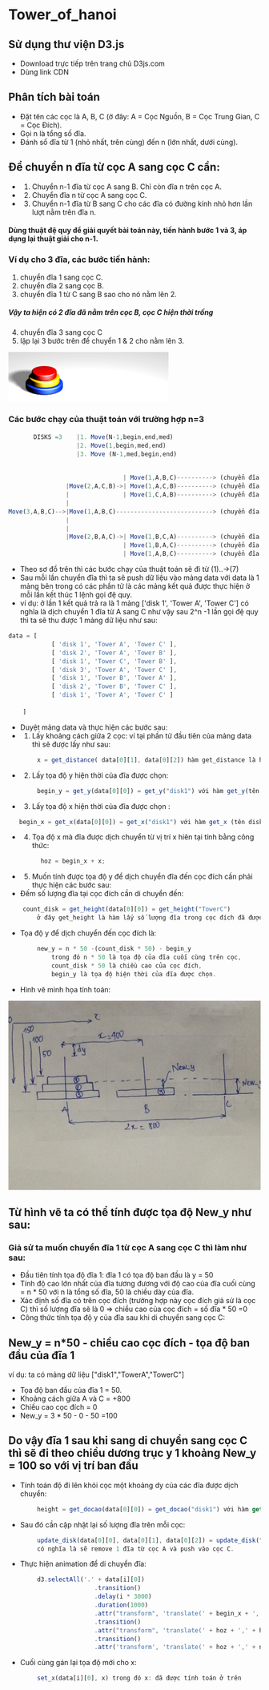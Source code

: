 # Tower_of_hanoi
## Sử dụng thư viện D3.js
* Download trực tiếp trên trang chủ D3js.com
* Dùng link CDN
## Phân tích bài toán
* Đặt tên các cọc là A, B, C (ở đây: A = Cọc Nguồn, B = Cọc Trung Gian, C = Cọc Đích).
* Gọi n là tổng số đĩa.
* Đánh số đĩa từ 1 (nhỏ nhất, trên cùng) đến n (lớn nhất, dưới cùng).
## Để chuyển n đĩa từ cọc A sang cọc C cần:
* 1. Chuyển n-1 đĩa từ cọc A sang B. Chỉ còn đĩa n trên cọc A.
* 2. Chuyển đĩa n từ cọc A sang cọc C.
* 3. Chuyển n-1 đĩa từ B sang C cho các đĩa có đường kính nhỏ hơn lần lượt nằm trên đĩa n.
#### Dùng thuật đệ quy để giải quyết bài toán này, tiến hành bước 1 và 3, áp dụng lại thuật giải cho n-1.
### Ví dụ cho 3 đĩa, các bước tiến hành:
1. chuyển đĩa 1 sang cọc C.
2. chuyển đĩa 2 sang cọc B.
3. chuyển đĩa 1 từ C sang B sao cho nó nằm lên 2.
##### Vậy ta hiện có 2 đĩa đã nằm trên cọc B, cọc C hiện thời trống
4. chuyển đĩa 3 sang cọc C
5. lặp lại 3 bước trên để chuyển 1 & 2 cho nằm lên 3.

![Image of Ha Noi Tower](Tower_of_Hanoi.gif)

### Các bước chạy của thuật toán với trường hợp n=3
 ```javascript 
        DISKS =3    |1. Move(N-1,begin,end,med)
                    |2. Move(1,begin,med,end)
                    |3. Move (N-1,med,begin,end)
```
```javascript
                    
                                | Move(1,A,B,C)----------> (chuyển đĩa từ A -> C)(1)
                |Move(2,A,C,B)->| Move(1,A,C,B)----------> (chuyển đĩa từ A -> B)(2)
                |               | Move(1,C,A,B)----------> (chuyển đĩa từ C -> B)(3)
                |
Move(3,A,B,C)-->|Move(1,A,B,C)---------------------------> (chuyển đĩa từ A -> C)(4)
                | 
                |               
                |Move(2,B,A,C)->| Move(1,B,C,A)----------> (chuyển đĩa từ B -> A)(5)
                                | Move(1,B,A,C)----------> (chuyển đĩa từ B -> C)(6)
                                | Move(1,A,B,C)----------> (chuyển đĩa từ A -> C)(7)
```


* Theo sơ đồ trên thì các bước chạy của thuật toán sẽ đi từ (1)..->(7)
* Sau mỗi lần chuyển đĩa thì ta sẽ push dữ liệu vào mảng data với data là 1 mảng bên trong có các phần tử là các mảng kết quả được thực hiện ở mỗi lần kết thúc 1 lệnh gọi đệ quy.
* ví dụ: ở lần 1 kết quả trả ra là 1 mảng ['disk 1', 'Tower A', 'Tower C'] có nghĩa là dịch chuyển 1 đĩa từ A sang C như vậy sau 2^n -1 lần gọi đệ quy thì ta sẽ thu được 1 mảng dữ liệu như sau:
```javascript
data = [
            [ 'disk 1', 'Tower A', 'Tower C' ],
            [ 'disk 2', 'Tower A', 'Tower B' ],
            [ 'disk 1', 'Tower C', 'Tower B' ],
            [ 'disk 3', 'Tower A', 'Tower C' ],
            [ 'disk 1', 'Tower B', 'Tower A' ],
            [ 'disk 2', 'Tower B', 'Tower C' ],
            [ 'disk 1', 'Tower A', 'Tower C' ]

    ]
```
* Duyệt mảng data và thực hiện các bước sau:
* 1. Lấy khoảng cách giữa 2 cọc: ví tại phần tử đầu tiên của mảng data thì sẽ được lấy như sau:
```javascript
        x = get_distance( data[0][1], data[0][2]) hàm get_distance là hàm lấy khoảng cách.
```
* 2. Lấy tọa độ y hiện thời của đĩa được chọn:  
```javascript
        begin_y = get_y(data[0][0]) = get_y("disk1") với hàm get_y(tên disk) là hàm đã được nghĩa
```
* 3. Lấy tọa độ x hiện thời của đĩa được chọn : 
```javascript
   begin_x = get_x(data[0][0]) = get_x("disk1") với hàm get_x (tên disk) là hàm đã được định nghĩa
```
* 4. Tọa độ x mà đĩa được dịch chuyển từ vị trí x hiên tại tính bằng công thức: 
```javascript
         hoz = begin_x + x;
```
* 5. Muốn tính được tọa độ y để dịch chuyển đĩa đến cọc đích cần phải thực hiện các bước sau:
* Đếm số lượng đĩa tại cọc đích cần di chuyển đến: 
```javascript
    count_disk = get_height(data[0][0]) = get_height("TowerC") 
        ở đây get_height là hàm lấy số lượng đĩa trong cọc đích đã được định nghĩa.
```
* Tọa độ y để dịch chuyển đến cọc đích là: 
```javascript
        new_y = n * 50 -(count_disk * 50) - begin_y  
            trong đó n * 50 là tọa độ của đĩa cuối cùng trên cọc, 
            count_disk * 50 là chiều cao của cọc đích, 
            begin_y là tọa độ hiện thời của đĩa được chọn.
```
* Hình vẽ minh họa tính toán:

![Image of Ha Noi Tower](IMG_2649.JPG)

## Từ hình vẽ ta có thể tính được tọa độ New_y như sau:
### Giả sử ta muốn chuyển đĩa 1 từ cọc A sang cọc C thì làm như sau:
* Đầu tiên tính tọa độ đĩa 1: đĩa 1 có tọa độ ban đầu là y = 50
* Tính độ cao lớn nhất của đĩa tương đương với độ cao của đĩa cuối cùng = n * 50
với n là tổng số đĩa, 50 là chiều dày của đĩa.
* Xác định số đĩa có trên cọc đích (trường hợp này cọc đích giả sử là cọc C) thì số lượng đĩa sẽ là 0 => chiều cao của cọc đích = số đĩa * 50 =0
* Công thức tính tọa độ y của đĩa sau khi di chuyển sang cọc C: 
## New_y = n*50 - chiều cao cọc đích - tọa độ ban đầu của đĩa 1
ví dụ: ta có mảng dữ liệu ["disk1","TowerA","TowerC"]
- Tọa độ ban đầu của đĩa 1 = 50.
- Khoảng cách giữa A và C =  +800
- Chiều cao cọc đích = 0
- New_y = 3 * 50 - 0 - 50 =100
## Do vậy đĩa 1 sau khi sang di chuyển sang cọc C thì sẽ đi theo chiều dương trục y 1 khoảng New_y = 100 so với vị trí ban đầu

* Tính toán độ đi lên khỏi cọc một khoảng dy của các đĩa được dịch chuyển:  
```javascript
        height = get_docao(data[0][0]) = get_docao("disk1") với hàm get độ cao đã được định nghĩa.
```
* Sau đó cần cập nhật lại số lượng đĩa trên mỗi cọc: 
```javascript
        update_disk(data[0][0], data[0][1], data[0][2]) = update_disk("disk1","TowerA","TowerC") 
        có nghĩa là sẽ remove 1 đĩa từ cọc A và push vào cọc C.
```
* Thực hiện animation để di chuyển đĩa:
```javascript
        d3.selectAll('.' + data[i][0])
                        .transition()
                        .delay(i * 3000)
                        .duration(1000)
                        .attr("transform", 'translate(' + begin_x + ',' + height + ')')
                        .transition()
                        .attr("transform", 'translate(' + hoz + ',' + height + ')')
                        .transition()
                        .attr('transform', 'translate(' + hoz + ',' + new_y + ')')
```
* Cuối cùng gán lại tọa độ mới cho x: 
```javascript
        set_x(data[i][0], x) trong đó x: đã được tính toán ở trên 
```












